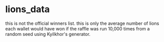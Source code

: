 # lions_data

this is not the official winners list. this is only the average number of lions each wallet would have won if the raffle was run 10,000 times from a random seed using Kyilkhor's generator.
